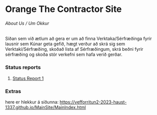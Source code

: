 # Orange The Contractor Site

###### About Us / Um Okkur
Síðan sem við ætlum að gera er um að finna Verktaka/Sérfræðinga fyrir lausnir sem Kúnar geta gefið, hægt verður að skrá sig sem Verktaki/Sérfræðing, skoðað lista af Sérfræðingum, skrá beðni fyrir sérfræðing og skoða stór verkefni sem hafa verið gerðar.

### Status reports
1. [Status Report 1](https://github.com/Vefforritun2-2023-Haust-1337/MainSite/blob/main/StatusReport1.md)


### Extras
here er hlekkur á síðunna:
https://vefforritun2-2023-haust-1337.github.io/MainSite/MainIndex.html
